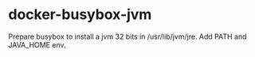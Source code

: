 # docker-busybox-jvm
Prepare busybox to install a jvm 32 bits in /usr/lib/jvm/jre. 
Add PATH and JAVA_HOME env.

